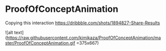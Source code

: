 # ProofOfConceptAnimation
Copying this interaction https://dribbble.com/shots/1894827-Share-Results

![alt text](https://raw.githubusercontent.com/kimikaza/ProofOfConceptAnimation/master/ProofOfConceptAnimation.gif =375x667)
